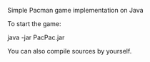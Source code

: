 Simple Pacman game implementation on Java

To start the game:

java -jar PacPac.jar

You can also compile sources by yourself.